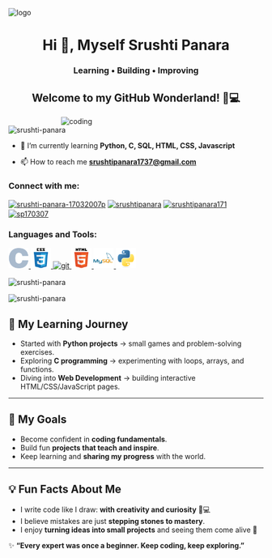 ![logo](https://github.com/srushti-panara/srushti-panara/blob/main/banner.png)

<h1 align="center">Hi 👋, Myself Srushti Panara</h1>
<h3 align="center">Learning • Building • Improving</h3>
<h2 align="center"> Welcome to my GitHub Wonderland! 🎨💻 </h2>

<img align = "right" alt="coding" width="400" src="https://github.com/srushti-panara/srushti-panara/blob/main/219923809-b86dc415-a0c2-4a38-bc88-ad6cf06395a8.gif">

<p align="left"> <img src="https://komarev.com/ghpvc/?username=srushti-panara&label=Profile%20views&color=0e75b6&style=flat" alt="srushti-panara" /> </p>

- 🌱 I’m currently learning **Python, C, SQL, HTML, CSS, Javascript**

- 📫 How to reach me **srushtipanara1737@gmail.com**

<h3 align="left">Connect with me:</h3>
<p align="left">
<a href="https://linkedin.com/in/srushti-panara-17032007p" target="blank"><img align="center" src="https://raw.githubusercontent.com/rahuldkjain/github-profile-readme-generator/master/src/images/icons/Social/linked-in-alt.svg" alt="srushti-panara-17032007p" height="30" width="40" /></a>
<a href="https://kaggle.com/srushtipanara" target="blank"><img align="center" src="https://raw.githubusercontent.com/rahuldkjain/github-profile-readme-generator/master/src/images/icons/Social/kaggle.svg" alt="srushtipanara" height="30" width="40" /></a>
<a href="https://www.hackerrank.com/srushtipanara171" target="blank"><img align="center" src="https://raw.githubusercontent.com/rahuldkjain/github-profile-readme-generator/master/src/images/icons/Social/hackerrank.svg" alt="srushtipanara171" height="30" width="40" /></a>
<a href="https://www.leetcode.com/sp170307" target="blank"><img align="center" src="https://raw.githubusercontent.com/rahuldkjain/github-profile-readme-generator/master/src/images/icons/Social/leet-code.svg" alt="sp170307" height="30" width="40" /></a>
</p>

<h3 align="left">Languages and Tools:</h3>
<p align="left"> <a href="https://www.cprogramming.com/" target="_blank" rel="noreferrer"> <img src="https://raw.githubusercontent.com/devicons/devicon/master/icons/c/c-original.svg" alt="c" width="40" height="40"/> </a> <a href="https://www.w3schools.com/css/" target="_blank" rel="noreferrer"> <img src="https://raw.githubusercontent.com/devicons/devicon/master/icons/css3/css3-original-wordmark.svg" alt="css3" width="40" height="40"/> </a> <a href="https://git-scm.com/" target="_blank" rel="noreferrer"> <img src="https://www.vectorlogo.zone/logos/git-scm/git-scm-icon.svg" alt="git" width="40" height="40"/> </a> <a href="https://www.w3.org/html/" target="_blank" rel="noreferrer"> <img src="https://raw.githubusercontent.com/devicons/devicon/master/icons/html5/html5-original-wordmark.svg" alt="html5" width="40" height="40"/> </a> <a href="https://www.mysql.com/" target="_blank" rel="noreferrer"> <img src="https://raw.githubusercontent.com/devicons/devicon/master/icons/mysql/mysql-original-wordmark.svg" alt="mysql" width="40" height="40"/> </a> <a href="https://www.python.org" target="_blank" rel="noreferrer"> <img src="https://raw.githubusercontent.com/devicons/devicon/master/icons/python/python-original.svg" alt="python" width="40" height="40"/> </a> </p>

<p><img align="center" src="https://github-readme-stats.vercel.app/api/top-langs?username=srushti-panara&show_icons=true&locale=en&layout=compact" alt="srushti-panara" /></p>

<p><img align="center" src="https://github-readme-streak-stats.herokuapp.com/?user=srushti-panara&" alt="srushti-panara" /></p>


## 🌱 My Learning Journey 
- Started with **Python projects** → small games and problem-solving exercises.
- Exploring **C programming** → experimenting with loops, arrays, and functions. 
- Diving into **Web Development** → building interactive HTML/CSS/JavaScript pages.  

---

## 🚀 My Goals
- Become confident in **coding fundamentals**.  
- Build fun **projects that teach and inspire**.  
- Keep learning and **sharing my progress** with the world.  

---

## 💡 Fun Facts About Me
- I write code like I draw: **with creativity and curiosity** 🎨💻  
- I believe mistakes are just **stepping stones to mastery**.  
- I enjoy **turning ideas into small projects** and seeing them come alive 🚀  


✨ **“Every expert was once a beginner. Keep coding, keep exploring.”**

